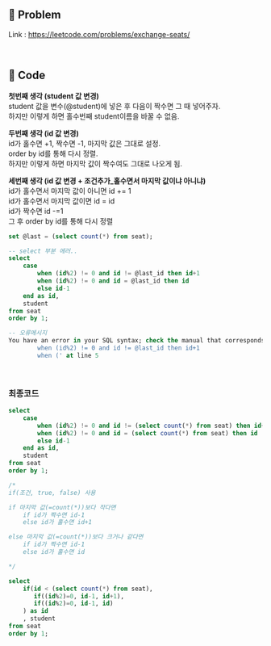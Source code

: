 ## 📌 Problem
Link : https://leetcode.com/problems/exchange-seats/

<br>

## 📌 Code

**첫번째 생각 (student 값 변경)**<br>
student 값을 변수(@student)에 넣은 후 다음이 짝수면 그 때 넣어주자.<br>
하지만 이렇게 하면 홀수번째 student이름을 바꿀 수 없음.

**두번째 생각 (id 값 변경)**<br>
id가 홀수면 +1, 짝수면 -1, 마지막 값은 그대로 설정.<br>
order by id를 통해 다시 정렬.<br>
하지만 이렇게 하면 마지막 값이 짝수여도 그대로 나오게 됨.

**세번째 생각 (id 값 변경 + 조건추가_홀수면서 마지막 값이냐 아니냐)**<br>
id가 홀수면서 마지막 값이 아니면 id += 1<br>
id가 홀수면서 마지막 값이면     id = id<br>
id가 짝수면 id -=1<br>
그 후 order by id를 통해 다시 정렬


```sql
set @last = (select count(*) from seat);

-- select 부분 에러..
select 
    case
        when (id%2) != 0 and id != @last_id then id+1
        when (id%2) != 0 and id = @last_id then id
        else id-1
    end as id,
    student
from seat
order by 1;
```
```sql
-- 오류메시지
You have an error in your SQL syntax; check the manual that corresponds to your MySQL server version for the right syntax to use near 'select case
        when (id%2) != 0 and id != @last_id then id+1
        when (' at line 5
```

<br>

### 최종코드
```sql
select 
    case
        when (id%2) != 0 and id != (select count(*) from seat) then id+1
        when (id%2) != 0 and id = (select count(*) from seat) then id
        else id-1
    end as id,
    student
from seat
order by 1;
```


```sql
/*
if(조건, true, false) 사용

if 마지막 값(=count(*))보다 작다면
	if id가 짝수면 id-1
	else id가 홀수면 id+1

else 마지막 값(=count(*))보다 크거나 같다면
	if id가 짝수면 id-1
	else id가 홀수면 id

*/

select
    if(id < (select count(*) from seat), 
       if((id%2)=0, id-1, id+1),
       if((id%2)=0, id-1, id)
    ) as id
    , student
from seat
order by 1;
```